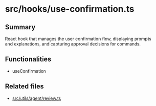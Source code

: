 # src/hooks/use-confirmation.ts

## Summary
React hook that manages the user confirmation flow, displaying prompts and explanations, and capturing approval decisions for commands.

## Functionalities
- useConfirmation

## Related files
- [src/utils/agent/review.ts](../utils/agent/review.ts.md)